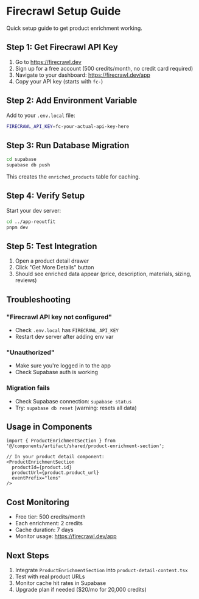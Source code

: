 # Firecrawl Setup Guide

Quick setup guide to get product enrichment working.

## Step 1: Get Firecrawl API Key

1. Go to https://firecrawl.dev
2. Sign up for a free account (500 credits/month, no credit card required)
3. Navigate to your dashboard: https://firecrawl.dev/app
4. Copy your API key (starts with `fc-`)

## Step 2: Add Environment Variable

Add to your `.env.local` file:

```bash
FIRECRAWL_API_KEY=fc-your-actual-api-key-here
```

## Step 3: Run Database Migration

```bash
cd supabase
supabase db push
```

This creates the `enriched_products` table for caching.

## Step 4: Verify Setup

Start your dev server:

```bash
cd ../app-reoutfit
pnpm dev
```

## Step 5: Test Integration

1. Open a product detail drawer
2. Click "Get More Details" button
3. Should see enriched data appear (price, description, materials, sizing, reviews)

## Troubleshooting

### "Firecrawl API key not configured"
- Check `.env.local` has `FIRECRAWL_API_KEY`
- Restart dev server after adding env var

### "Unauthorized"
- Make sure you're logged in to the app
- Check Supabase auth is working

### Migration fails
- Check Supabase connection: `supabase status`
- Try: `supabase db reset` (warning: resets all data)

## Usage in Components

```tsx
import { ProductEnrichmentSection } from '@/components/artifact/shared/product-enrichment-section';

// In your product detail component:
<ProductEnrichmentSection
  productId={product.id}
  productUrl={product.product_url}
  eventPrefix="lens"
/>
```

## Cost Monitoring

- Free tier: 500 credits/month
- Each enrichment: 2 credits
- Cache duration: 7 days
- Monitor usage: https://firecrawl.dev/app

## Next Steps

1. Integrate `ProductEnrichmentSection` into `product-detail-content.tsx`
2. Test with real product URLs
3. Monitor cache hit rates in Supabase
4. Upgrade plan if needed ($20/mo for 20,000 credits)
